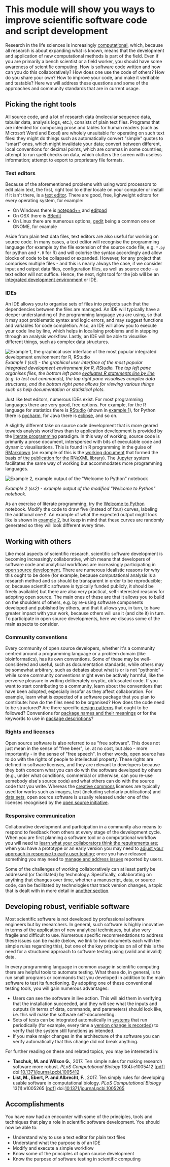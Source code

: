 This module will show you ways to improve scientific software code and script development
=========================================================================================
Research in the life sciences is increasingly [computational](https://doi.org/10.1371/journal.pbio.2002050), which, because all research is about expanding what is known, means that the development and application of new computational methods is part of the field. Even if you are primarily a bench scientist or a field worker, you should have some awareness of scientific computing. How is software code written and how can you do this collaboratively? How does one use the code of others? How do you share your own? How to improve your code, and make it verifiable and testable? Here we will address these questions and some of the approaches and community standards that are in current usage.

Picking the right tools
-----------------------
All source code, and a lot of research data (molecular sequence data, tabular data, analysis logs, etc.), consists of plain text files. Programs that are intended for composing prose and tables for human readers (such as Microsoft Word and Excel) are wholely unsuitable for operating on such text files: they might do things such as automatically convert "simple" quotes to “smart” ones, which might invalidate your data; convert between different, local conventions for decimal points, which are commas in some countries; attempt to run spell checks on data, which clutters the screen with useless information; attempt to export to proprietary file formats. 

### Text editors
Because of the aforementioned problems with using word processors to edit plain text, the first, right tool to either locate on your computer or install if it isn't there, is a [text editor](https://en.wikipedia.org/wiki/Text_editor). There are good, free, lighweight editors for every operating system, for example:

- On Windows there is [notepad++](https://notepad-plus-plus.org/) and [editpad](https://www.editpadlite.com/)
- On OSX there is [BBedit](https://www.barebones.com/products/bbedit/)
- On Linux there are numerous options, [gedit](http://www.gedit.org/) being a common one on GNOME, for example

Aside from plain text data files, text editors are also useful for working on source code. In many cases, a text editor will recognise the programming language (for example by the file extension of the source code file, e.g. `*.py` for python and `*.R` for R) and will colorise the syntax accordingly and allow blocks of code to be collapsed or expanded. However, for any project that comprises multiple files - and this is nearly always the case, if we consider input and output data files, configuration files, as well as source code - a text editor will not suffice. Hence, the next, right tool for the job will be an [integrated development environment](https://en.wikipedia.org/wiki/Integrated_development_environment) or IDE.

### IDEs
An IDE allows you to organise sets of files into projects such that the dependencies between the files are managed. An IDE will typically have a deeper understanding of the programming language you are using, so that it may spot problematic syntax and logic errors, and may suggest functions and variables for code completion. Also, an IDE will allow you to execute your code line by line, which helps in localising problems and in stepping through an analysis workflow. Lastly, an IDE will be able to visualise different things, such as complex data structures.

<a name="ss1"></a>
![Example 1, the graphical user interface of the most popular integrated development environment for R, RStudio](SS1.png)
_Example 1 (ss1) - the graphical user interface of the most popular integrated development environment for R, RStudio. The
top left pane organises files, the bottom left pane [evaluates R statements line by line](https://en.wikipedia.org/wiki/Read%E2%80%93eval%E2%80%93print_loop)
 (e.g. to test out commands), the top right pane visualises complex data structures, and the bottom right pane allows for
viewing various things such as help documentation or statistical plots._

Just like text editors, numerous IDEs exist. For most programming languages there are very good, free options. For example, for the R language for statistics there is [RStudio](https://www.rstudio.com) (shown in [example 1](#ss1)), for Python there is [pycharm](https://www.jetbrains.com/pycharm/), for Java there is [eclipse](https://www.eclipse.org/), and so on.

A slightly different take on source code development that is more geared towards analysis workflows than to application development is provided by the [literate programming](https://en.wikipedia.org/wiki/Literate_programming) paradigm. In this way of working, source code is primarily a prose document, interspersed with bits of executable code and dynamic visualisations. This is found in R programming in the guise of [RMarkdown](http://rmarkdown.rstudio.com/) (an example of this is the [working document](https://github.com/ropensci/RNeXML/blob/master/manuscripts/manuscript.Rmd) that formed the basis of [the publication for the RNeXML library](http://doi.org/10.1111/2041-210X.12469)). The [Jupyter](http://jupyter.org/) system facilitates the same way of working but accommodates more programming languages.

<a name="ss2"></a>
![Example 2, example output of the "Welcome to Python" notebook](SS2.png)

_Example 2 (ss2) - example output of the modified "Welcome to Python" notebook._

As an exercise of literate programming, try the [Welcome to Python](https://try.jupyter.org/) notebook. Modify the code to draw five (instead of four) curves, labeling the additional one `E`. An example of what the expected output might look like is shown in [example 2](#ss2), but keep in mind that these curves are randomly generated so they will look different every time.

Working with others
-------------------
Like most aspects of scientific research, scientific software development is becoming increasingly collaborative, which means that developers of software code and analytical workflows are increasingly participating in [open source development](https://en.wikipedia.org/wiki/Open-source_software_development). There are numerous idealistic reasons for why this ought to be done (for example, because computational analysis is a research method and so should be transparent in order to be reproducible; or, because scientific software is typically funded publicly, it should be freely available) but there are also very practical, self-interested reasons for adopting open source. The main ones of these are that it allows you to build on the shoulders of others, e.g. by re-using software components developed and published by others, and that it allows you, in turn, to have greater impact with your work, because others will use it (and cite it) in turn. To participate in open source developments, here we discuss some of the main aspects to consider.

### Community conventions
Every community of open source developers, whether it's a community centred around a programming language or a problem domain (like bioinformatics), has its own conventions. Some of these may be well-considered and useful, such as documentation standards, while others may be somewhat arbitrary, such as debates about what is or is not "pythonic" - while some community conventions might even be actively harmful, like the perverse pleasure in writing deliberately cryptic, obfuscated code. If you want to start contributing to a community, learn about the conventions that have been adopted, especially insofar as they affect collaboration. For example, learn what is expected of a software package that you plan to contribute: how do the files need to be organised? How does the code need to be structured? Are there specific [design patterns](https://en.wikipedia.org/wiki/Software_design_pattern) that ought to be followed? Conventions for [package names and their meanings](https://pause.perl.org/pause/query?ACTION=pause_namingmodules) or for the keywords to use in [package descriptions](https://cran.r-project.org/doc/contrib/Leisch-CreatingPackages.pdf)?

### Rights and licenses
Open source software is also referred to as "free software". This does not just mean in the sense of "free beer", i.e. at no cost, but also - more importantly - in the sense of "free speech". In other words, open source has to do with the rights of people to intellectual property. These rights are defined in software licenses, and they are relevant to developers because they both concern what you can do with the software developed by others (e.g., under what conditions, commercial or otherwise, can you re-use somebody else's source code) and what others can do with the source code that you write. Whereas the [creative commons](https://creativecommons.org/) licenses are typically used for works such as images, text (including scholarly publications) and [data sets](../DATA_SHARING#licensing-attribution-and-openness-in-data-repositories), open source software is usually released under one of the licenses recognised by the [open source initiative](https://opensource.org/).

### Responsive communication
Collaborative development and participation in a community also means to respond to feedback from others at every stage of the development cycle. When you are first planning a software tool or a computational workflow you will need to [learn what your collaborators think the requirements are](https://en.wikipedia.org/wiki/Requirements_elicitation); when you have a prototype or an early version you may need to [adjust your approach in response to early user testing](https://en.wikipedia.org/wiki/Agile_software_development); once you have released something you may need to [manage and address issues](https://en.wikipedia.org/wiki/Issue_tracking_system) reported by users.

Some of the challenges of working collaboratively can at least partly be addressed (or facilitated) by technology. Specifically, collaborating on anything that changes over time, whether a manuscript, data, or source code, can be facilitated by technologies that track version changes, a topic that is dealt with in more detail in [another section](../VERSIONING).

Developing robust, verifiable software
--------------------------------------
Most scientific software is not developed by professional software engineers but by researchers. In general, such software is highly innovative in terms of the application of new analytical techniques, but also very fragile and difficult to use. Numerous specific recommendations to address these issues can be made (below, we link to two documents each with ten simple rules regarding this), but one of the key principles on all of this is the need for a structured approach to software testing using (valid and invalid) data. 

In every programming language in common usage in scientific computing there are helpful tools to automate testing. What these do, in general, is to run small programs or commands that you developed in addition to the main software to test its functioning. By adopting one of these conventional testing tools, you will gain numerous advantages:

- Users can see the software in live action. This will aid them in verifying that the installation succeeded, and they will see what the inputs and outputs (in terms of data, commands, and parameters) should look like, i.e. this will make the software self-documenting.
- Sets of tests can be integrated automatically in [systems](https://en.wikipedia.org/wiki/Continuous_integration) that run periodically (for example, every time a [version change is recorded](../VERSIONING)) to verify that the system still functions as intended.
- If you make major changes in the architecture of the software you can verify automatically that this change did not break anything.

For further reading on these and related topics, you may be interested in:

- **Taschuk, M. and Wilson G.**, 2017. Ten simple rules for making research software more robust. _PLoS Computational Biology_ 13(4):e1005412 [[pdf](Ten_simple_rules_for_making_research_software_more_robust.pdf)] doi:[10.1371/journal.pcbi.1005412](https://doi.org/10.1371/journal.pcbi.1005412)
- **List, M., Ebert, P. and Albrecht, F.**, 2017. Ten simply rules for developing usable software in computational biology. _PLoS Computational Biology_ 13(1):e1005265 [[pdf](Ten_simple_rules_for_developing_usable_software_in_computational_biology.pdf)] doi:[10.1371/journal.pcbi.1005265](https://doi.org/10.1371/journal.pcbi.1005265)

Accomplishments
---------------
You have now had an encounter with some of the principles, tools and techniques that play a role in scientific software development. You should now be able to:
- Understand why to use a text editor for plain text files
- Understand what the purpose is of an IDE
- Modify and execute a simple workflow
- Know some of the principles of open source development
- Know the purpose of software testing in scientific computing
